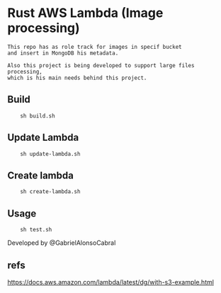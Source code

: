 # Rust AWS Lambda (Image processing)
    This repo has as role track for images in specif bucket
    and insert in MongoDB his metadata.
    
    Also this project is being developed to support large files processing,
    which is his main needs behind this project. 

## Build
```
    sh build.sh
```

## Update Lambda
```
    sh update-lambda.sh
```

## Create lambda
```
    sh create-lambda.sh
```

## Usage
```
    sh test.sh
```

Developed by
    @GabrielAlonsoCabral

## refs
https://docs.aws.amazon.com/lambda/latest/dg/with-s3-example.html